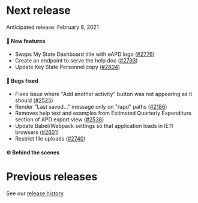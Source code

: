 # Next release

Anticipated release: February 8, 2021


#### 🚀 New features

- Swaps My State Dashboard title with eAPD logo ([#2776])
- Create an endpoint to serve the help doc ([#2793])
- Update Key State Personnel copy ([#2804])

#### 🐛 Bugs fixed

- Fixes issue where "Add another activity" button was not appearing as it should ([#2525])
- Render "Last saved..." message only on "/apd" paths ([#2186])
- Removes help text and examples from Estimated Quarterly Expenditure section of APD export view ([#2538])
- Update Babel/Webpack settings so that application loads in IE11 browsers ([#2601])
- Restrict file uploads ([#2740])

#### ⚙️ Behind the scenes

# Previous releases

See our [release history](https://github.com/CMSgov/eAPD/releases)

[#2525]: https://github.com/CMSgov/eAPD/issues/2525
[#2740]: https://github.com/CMSgov/eAPD/issues/2740
[#2776]: https://github.com/CMSgov/eAPD/issues/2776
[#2793]: https://github.com/CMSgov/eAPD/issues/2793
[#2186]: https://github.com/CMSgov/eAPD/issues/2186
[#2538]: https://github.com/CMSgov/eAPD/issues/2538
[#2601]: https://github.com/CMSgov/eAPD/issues/2601
[#2804]: https://github.com/CMSgov/eAPD/issues/2804
